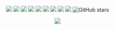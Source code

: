 <p align="center">
 <img src="https://badges.frapsoft.com/os/v1/open-source.svg?v=103"</a>
 <img src="https://img.shields.io/pypi/status/ansicolortags.svg"</a>
 <img src="https://img.shields.io/pypi/pyversions/ansicolortags.svg"</a>
 <img src="https://img.shields.io/badge/build-development-yellow"</a>
 <img src="https://img.shields.io/badge/coverage-13%25-green"</a>
 <img src="https://vsmarketplacebadge.apphb.com/rating/naereen.makefiles-support-for-vscode.svg"</a>
 <img src="https://img.shields.io/github/issues/Naereen/StrapDown.js.svg"</a>
 <img src="https://img.shields.io/badge/License-CC--0-blue.svg"</a>
 <img src="https://img.shields.io/badge/say-thanks-ff69b4.svg"</a>
 <img alt="GitHub stars" src="https://img.shields.io/github/stars/planktonlaut/karen?label=follow&style=social"></a>
</p>

<p align="center">
  <img src="https://user-images.githubusercontent.com/44236850/87053279-f8b1b700-c22b-11ea-9672-2a4736b9780b.PNG"</a>
</p>
